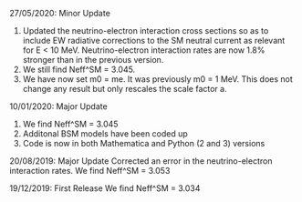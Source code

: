 27/05/2020: Minor Update
1) Updated the neutrino-electron interaction cross sections so as to include EW radiative corrections to the SM neutral current as relevant for E < 10 MeV. Neutrino-electron interaction rates are now 1.8% stronger than in the previous version. 
2) We still find Neff^SM = 3.045.
3) We have now set m0 = me. It was previously m0 = 1 MeV. This does not change any result but only rescales the scale factor a. 

10/01/2020: Major Update
1) We find Neff^SM = 3.045
2) Additonal BSM models have been coded up
3) Code is now in both Mathematica and Python (2 and 3) versions

20/08/2019: Major Update
Corrected an error in the neutrino-electron interaction rates.
We find Neff^SM = 3.053

19/12/2019: First Release
We find Neff^SM = 3.034
